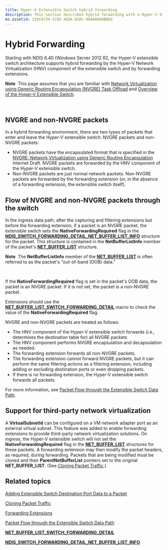 ```yaml
---
title: Hyper-V Extensible Switch hybrid forwarding
description: This section describes hybrid forwarding with a Hyper-V Extensible Switch 
ms.assetid: 135CA734-1C92-4EEA-81DC-96A6A68ABBE8
---
```


# Hybrid Forwarding


Starting with NDIS 6.40 (Windows Server 2012 R2, the Hyper-V extensible switch architecture supports hybrid forwarding by the Hyper-V Network Virtualization (HNV) component of the extensible switch and by forwarding extensions.

**Note**  This page assumes that you are familiar with [Network Virtualization using Generic Routing Encapsulation (NVGRE) Task Offload](network-virtualization-using-generic-routing-encapsulation--nvgre--task-offload.md) and [Overview of the Hyper-V Extensible Switch](overview-of-the-hyper-v-extensible-switch.md).

 

## NVGRE and non-NVGRE packets


In a hybrid forwarding environment, there are two types of packets that enter and leave the Hyper-V extensible switch: NVGRE packets and non-NVGRE packets:

-   NVGRE packets have the encapsulated format that is specified in the [NVGRE: Network Virtualization using Generic Routing Encapsulation](http://ietfreport.isoc.org/idref/draft-sridharan-virtualization-nvgre/) Internet Draft. NVGRE packets are forwarded by the HNV component of the Hyper-V extensible switch.
-   Non-NVGRE packets are just normal network packets. Non-NVGRE packets are forwarded by the forwarding extension (or, in the absence of a forwarding extension, the extensible switch itself).

## Flow of NVGRE and non-NVGRE packets through the switch


In the ingress data path, after the capturing and filtering extensions but before the forwarding extension, if a packet is an NVGRE packet, the extensible switch sets the **NativeForwardingRequired** flag in the [**NDIS\_SWITCH\_FORWARDING\_DETAIL\_NET\_BUFFER\_LIST\_INFO**](https://msdn.microsoft.com/library/windows/hardware/hh598211) structure for the packet. This structure is contained in the **NetBufferListInfo** member of the packet's [**NET\_BUFFER\_LIST**](https://msdn.microsoft.com/library/windows/hardware/ff568388) structure.

**Note**  The **NetBufferListInfo** member of the [**NET\_BUFFER\_LIST**](https://msdn.microsoft.com/library/windows/hardware/ff568388) is often referred to as the packet's "out-of-band (OOB) data."

 

If the **NativeForwardingRequired** flag is set in the packet's OOB data, the packet is an NVGRE packet. If it is not set, the packet is a non-NVGRE packet.

Extensions should use the [**NET\_BUFFER\_LIST\_SWITCH\_FORWARDING\_DETAIL**](https://msdn.microsoft.com/library/windows/hardware/hh598259) macro to check the value of the **NativeForwardingRequired** flag.

NVGRE and non-NVGRE packets are treated as follows:

-   The HNV component of the Hyper-V extensible switch forwards (i.e., determines the destination table for) all NVGRE packets
-   The HNV component performs NVGRE encapsulation and decapsulation as needed.
-   The forwarding extension forwards all non-NVGRE packets.
-   The forwarding extension cannot forward NVGRE packets, but it can perform the same filtering actions as a filtering extension, including adding or excluding destination ports or even dropping packets.
-   If there is no forwarding extension, the Hyper-V extensible switch forwards all packets.

For more information, see [Packet Flow through the Extensible Switch Data Path](packet-flow-through-the-extensible-switch-data-path.md).

## Support for third-party network virtualization


A **VirtualSubnetId** can be configured on a VM network adapter port as an external virtual subnet. This feature was added to enable forwarding extensions to provide third-party network virtualization solutions. On ingress, the Hyper-V extensible switch will not set the **NativeForwardingRequired** flag in the [**NET\_BUFFER\_LIST**](https://msdn.microsoft.com/library/windows/hardware/ff568388) structures for these packets. A forwarding extension may then modify the packet headers, as required, during forwarding. Packets that are being modified must be cloned and their **ParentNetBufferList** pointers set to the original **NET\_BUFFER\_LIST**. (See [Cloning Packet Traffic](cloning-or-duplicating-packet-traffic.md).)

## Related topics


[Adding Extensible Switch Destination Port Data to a Packet](adding-extensible-switch-destination-port-data-to-a-packet.md)

[Cloning Packet Traffic](cloning-or-duplicating-packet-traffic.md)

[Forwarding Extensions](forwarding-extensions.md)

[Packet Flow through the Extensible Switch Data Path](packet-flow-through-the-extensible-switch-data-path.md)

[**NET\_BUFFER\_LIST\_SWITCH\_FORWARDING\_DETAIL**](https://msdn.microsoft.com/library/windows/hardware/hh598259)

[**NDIS\_SWITCH\_FORWARDING\_DETAIL\_NET\_BUFFER\_LIST\_INFO**](https://msdn.microsoft.com/library/windows/hardware/hh598211)

 

 






